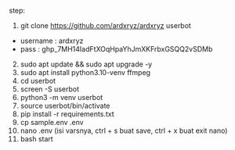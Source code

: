 step:
1. git clone https://github.com/ardxryz/ardxryz userbot
- username : ardxryz
- pass : 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

2. sudo apt update && sudo apt upgrade -y
3. sudo apt install python3.10-venv ffmpeg
4. cd userbot
5. screen -S userbot
6. python3 -m venv userbot
7. source userbot/bin/activate
8. pip install -r requirements.txt
9. cp sample.env .env
10. nano .env (isi varsnya, ctrl + s buat save, ctrl + x buat exit nano)
11. bash start
